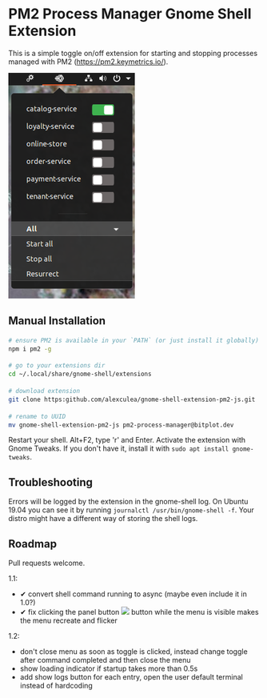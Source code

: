 # PM2 Process Manager Gnome Shell Extension
This is a simple toggle on/off extension for starting and stopping processes managed with PM2 (https://pm2.keymetrics.io/).


<img src="screenshot.png">

## Manual Installation
```BASH
# ensure PM2 is available in your `PATH` (or just install it globally)
npm i pm2 -g

# go to your extensions dir
cd ~/.local/share/gnome-shell/extensions

# download extension
git clone https:github.com/alexculea/gnome-shell-extension-pm2-js.git

# rename to UUID
mv gnome-shell-extension-pm2-js pm2-process-manager@bitplot.dev
```
Restart your shell. Alt+F2, type 'r' and Enter. Activate the extension with Gnome Tweaks. If you don't have it, install it with ``sudo apt install gnome-tweaks``.

## Troubleshooting

Errors will be logged by the extension in the gnome-shell log. On Ubuntu 19.04 you can see it by running
```journalctl /usr/bin/gnome-shell -f```. Your distro might have a different way of storing the shell logs.

## Roadmap
Pull requests welcome.

1.1:
 - ✔ convert shell command running to async (maybe even include it in 1.0?)
 - ✔ fix clicking the panel button <img src="assets/pm2-logo-dark.svg"> button while the menu is visible makes the menu recreate and flicker 

1.2:
 - don't close menu as soon as toggle is clicked, instead change toggle after command completed and then close the menu
 - show loading indicator if startup takes more than 0.5s
 - add show logs button for each entry, open the user default terminal instead of hardcoding
